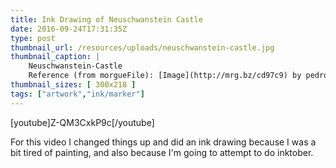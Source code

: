 ```yaml
---
title: Ink Drawing of Neuschwanstein Castle
date: 2016-09-24T17:31:35Z
type: post
thumbnail_url: /resources/uploads/neuschwanstein-castle.jpg
thumbnail_caption: |
    Neuschwanstein-Castle
    Reference (from morgueFile): [Image](http://mrg.bz/cd97c9) by pedrojperez
thumbnail_sizes: [ 300x218 ]
tags: ["artwork","ink/marker"]
---
```



[youtube]Z-QM3CxkP9c[/youtube]

For this video I changed things up and did an ink drawing because I was a bit tired of painting, and also because I'm going to attempt to do inktober.
